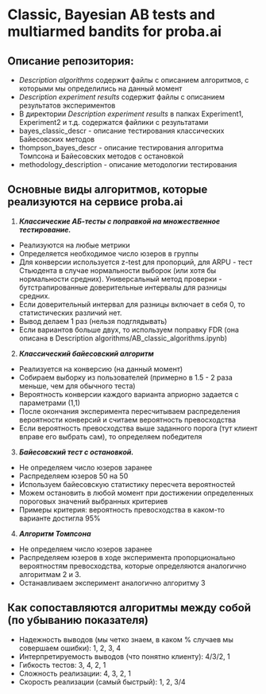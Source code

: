 # Classic, Bayesian AB tests and multiarmed bandits for proba.ai

## Описание репозитория:
- *Description algorithms* содержит файлы с описанием алгоритмов, с которыми мы определились на данный момент
- *Description experiment results* содержит файлы с описанием результатов экспериментов
- В директории *Description experiment results* в папках 
Experiment1, Experiment2 и т.д. содержатся файлики с результатами
- bayes_classic_descr - описание тестирования классических Байесовских методов
- thompson_bayes_descr - описание тестирования алгоритма Томпсона и Байесовских методов
с остановкой
- methodology_description - описание методологии тестирования
## Основные виды алгоритмов, которые реализуются на сервисе proba.ai

1. ***Классические АБ-тесты с поправкой на множественное тестирование.***
- Реализуются на любые метрики
- Определяется необходимое число юзеров в группы
- Для конверсии используется z-test для пропорций, для ARPU - тест Стьюдента
в случае нормальности выборок (или хотя бы нормальности средних). Универсальный 
метод проверки - бутстрапированные доверительные интервалы для разницы средних.
- Если доверительный интервал для разницы включает в себя 0, то статистических различий
нет.
- Вывод делаем 1 раз (нельзя подглядывать)
- Если вариантов больше двух, то используем поправку FDR (она описана в Description algorithms/AB_classic_algorithms.ipynb)

2. ***Классический байесовский алгоритм***
- Реализуется на конверсию (на данный момент)
- Собираем выборку из пользователей (примерно в 1.5 - 2 раза меньше, чем для обычного теста)
- Вероятность конверсии каждого варианта априорно задается с параметрами (1,1)
- После окончания эксперимента пересчитываем распределения вероятности конверсий и 
считаем вероятность превосходства
- Если вероятность превосходства выше заданного порога (тут клиент вправе его выбрать сам),
то определяем победителя

3. ***Байесовский тест с остановкой.***
- Не определяем число юзеров заранее
- Распределяем юзеров 50 на 50
- Используем байесовскую статистику пересчета вероятностей
- Можем остановить в любой момент при достижении определенных пороговых значений
выбранных критериев
- Примеры критерия: вероятность превосходства в каком-то варианте достигла 95%

4. ***Алгоритм Томпсона***
- Не определяем число юзеров заранее
- Распределяем юзеров в ходе эксперимента пропорционально вероятностям превосходства,
которые определяются аналогично алгоритмам 2 и 3.
- Останавливаем эксперимент аналогично алгоритму 3

## Как сопоставляются алгоритмы между собой (по убыванию показателя)

- Надежность выводов (мы четко знаем, в каком % случаев мы совершаем ошибки): 
1, 2, 3, 4
- Интерпретируемость выводов (что понятно клиенту): 4/3/2, 1
- Гибкость тестов: 3, 4, 2, 1
- Сложность реализации: 4, 3, 2, 1
- Скорость реализации (самый быстрый): 1, 2, 3/4


